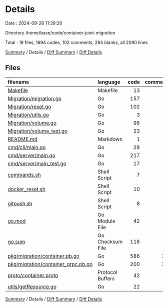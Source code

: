 # Details

Date : 2024-09-26 11:39:20

Directory /home/base/code/container-joint-migration

Total : 19 files,  1694 codes, 102 comments, 294 blanks, all 2090 lines

[Summary](results.md) / Details / [Diff Summary](diff.md) / [Diff Details](diff-details.md)

## Files
| filename | language | code | comment | blank | total |
| :--- | :--- | ---: | ---: | ---: | ---: |
| [Makefile](/Makefile) | Makefile | 13 | 7 | 8 | 28 |
| [Migration/migration.go](/Migration/migration.go) | Go | 157 | 2 | 30 | 189 |
| [Migration/reset.go](/Migration/reset.go) | Go | 102 | 3 | 18 | 123 |
| [Migration/utils.go](/Migration/utils.go) | Go | 3 | 0 | 3 | 6 |
| [Migration/volume.go](/Migration/volume.go) | Go | 98 | 7 | 20 | 125 |
| [Migration/volume_test.go](/Migration/volume_test.go) | Go | 23 | 3 | 9 | 35 |
| [README.md](/README.md) | Markdown | 1 | 0 | 0 | 1 |
| [cmd/cli/main.go](/cmd/cli/main.go) | Go | 28 | 6 | 10 | 44 |
| [cmd/server/main.go](/cmd/server/main.go) | Go | 217 | 8 | 42 | 267 |
| [cmd/server/main_test.go](/cmd/server/main_test.go) | Go | 17 | 0 | 6 | 23 |
| [commands.sh](/commands.sh) | Shell Script | 7 | 1 | 0 | 8 |
| [docker_reset.sh](/docker_reset.sh) | Shell Script | 10 | 4 | 5 | 19 |
| [gitpush.sh](/gitpush.sh) | Shell Script | 8 | 6 | 6 | 20 |
| [go.mod](/go.mod) | Go Module File | 42 | 0 | 5 | 47 |
| [go.sum](/go.sum) | Go Checksum File | 118 | 0 | 1 | 119 |
| [pkg/migration/container.pb.go](/pkg/migration/container.pb.go) | Go | 586 | 15 | 80 | 681 |
| [pkg/migration/container_grpc.pb.go](/pkg/migration/container_grpc.pb.go) | Go | 200 | 34 | 30 | 264 |
| [proto/container.proto](/proto/container.proto) | Protocol Buffers | 42 | 0 | 13 | 55 |
| [utils/getResource.go](/utils/getResource.go) | Go | 22 | 6 | 8 | 36 |

[Summary](results.md) / Details / [Diff Summary](diff.md) / [Diff Details](diff-details.md)